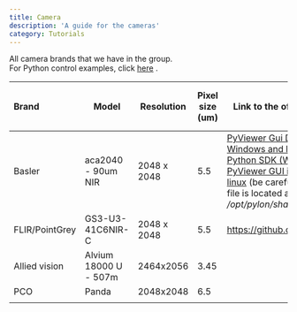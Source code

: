 ```yaml
---
title: Camera
description: 'A guide for the cameras'
category: Tutorials
---
```


All camera brands that we have in the group. <br>
For Python control examples, click [here](https://github.com/Quantum-Optics-LKB/Cameras) .

| Brand          | Model                 | Resolution | Pixel size (um) | Link to the official documentation                                                                                                                                                                                                                                                                                                                                                                          | Link to group made implementation |  Who is using it ? | How many ? |
| :--------------- | ----------------------- | ------------- | ------ | ------------------------------------------------------------------------------------------------------------------------------------------------------------------------------------------------------------------------------------------------------------------------------------------------------------------------------------------------------------------------------------------------------------- | ----------------------------------- | ----------------------- |----------------------- |
| Basler         | aca2040 - 90um NIR    |   2048 x 2048          | 5.5 | [PyViewer Gui Download page (for Windows and linux)](https://www.baslerweb.com/en/downloads/software-downloads/)<br />[Python SDK (Windows and linux)](https://github.com/basler/pypylon)<br />[PyViewer GUI installation guide for linux](https://www.forecr.io/blogs/connectivity/pylon-installation-for-basler-camera) (be careful, the *setup-usb.sh* file is located at */opt/pylon/share/pylon*)<br/> | https://github.com/Quantum-Optics-LKB/Feedback-loop/tree/main/Cameras                                   | |
| FLIR/PointGrey | GS3-U3-41C6NIR-C      |     2048 x 2048         |5.5 | https://github.com/elerac/EasyPySpin                                                                                                                                                                                                                                                                                                                                                                        |                                   |          ???             | ??? |
| Allied vision  | Alvium 18000 U - 507m |       2464x2056      |       3.45                                                                                                                                                                                                                                                                                                                                                                                                      |                                   |                       |
| PCO            | Panda                 |      2048x2048       |                   6.5                                                                                                                                                                                                                                                                                                                                                                                          |                                   |                       |
|                |                       |             |                                                                                                                                                                                                                                                                                                                                                                                                             |                                   |                       |
